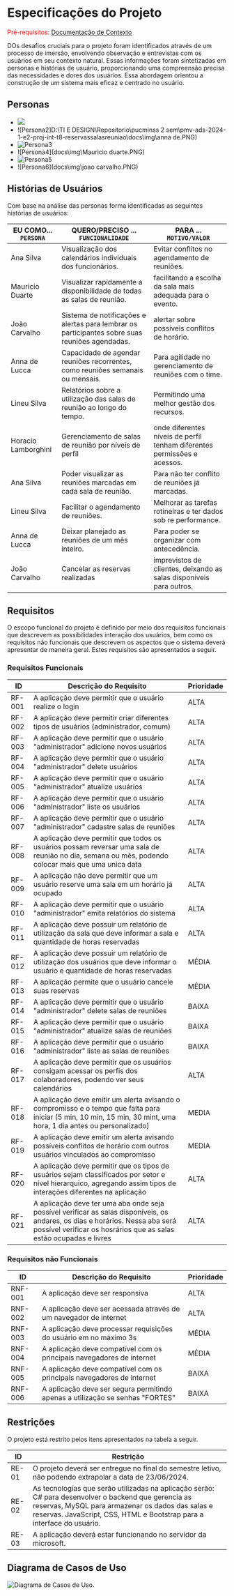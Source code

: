 # Especificações do Projeto

<span style="color:red">Pré-requisitos: <a href="1-Documentação de Contexto.md"> Documentação de Contexto</a></span>

DOs desafios cruciais para o projeto foram identificados através de um processo de imersão, envolvendo observação e entrevistas com os usuários em seu contexto natural. Essas informações foram sintetizadas em personas e histórias de usuário, proporcionando uma compreensão precisa das necessidades e dores dos usuários. Essa abordagem orientou a construção de um sistema mais eficaz e centrado no usuário.



## Personas

- <img src="docs\img\ana silva.PNG"/>
- ![Persona2]D:\TI E DESIGN\Repositorio\pucminss 2 sem\pmv-ads-2024-1-e2-proj-int-t8-reservassalasreuniao\docs\img\anna de.PNG)
- ![Persona3](docs\img\enzo.PNG)
- ![Persona4](docs\img\Mauricio duarte.PNG)
- ![Persona5](docs\img\lineu.PNG)
- ![Persona6](docs\img\joao carvalho.PNG)

## Histórias de Usuários

Com base na análise das personas forma identificadas as seguintes histórias de usuários:

|EU COMO... `PERSONA`| QUERO/PRECISO ... `FUNCIONALIDADE`                                     |PARA ... `MOTIVO/VALOR`                 |
|--------------------|------------------------------------------------------------------------|----------------------------------------|
|Ana Silva           | Visualização dos calendários individuais dos funcionários.             | Evitar conflitos no agendamento de reuniões.               |
|Mauricio Duarte     | Visualizar rapidamente a disponibilidade de todas as salas de reunião. | facilitando a escolha da sala mais adequada para o evento. |
|João Carvalho       | Sistema de notificações e alertas para lembrar os participantes sobre suas reuniões agendadas.  | alertar sobre possíveis conflitos de horário. |
|Anna de Lucca       | Capacidade de agendar reuniões recorrentes, como reuniões semanais ou mensais. | Para agilidade no gerenciamento de reuniões com o time. |
|Lineu Silva         | Relatórios sobre a utilização das salas de reunião ao longo do tempo.  | Permitindo uma melhor gestão dos recursos. |
|Horacio Lamborghini | Gerenciamento de salas de reunião por níveis de perfil                 | onde diferentes níveis de perfil tenham diferentes permissões e acessos. |
|Ana Silva           | Poder visualizar as reuniões marcadas em cada sala de reunião.         | Para não ter conflito de reuniões já marcadas. | 
|Lineu Silva         | Facilitar o agendamento de reuniões.                                   | Melhorar as tarefas rotineiras e ter dados sob re performance.
|Anna de Lucca       | Deixar planejado as reuniões de um mês inteiro.                        | Para poder se organizar com antecedência. |
|João Carvalho       | Cancelar as reservas realizadas                                        | imprevistos de clientes, deixando as salas disponíveis para outros. |

## Requisitos

O escopo funcional do projeto é definido por meio dos requisitos funcionais que descrevem as possibilidades interação dos usuários, bem como os requisitos não funcionais que descrevem os aspectos que o sistema deverá apresentar de maneira geral. Estes requisitos são apresentados a seguir.


### Requisitos Funcionais

|ID    | Descrição do Requisito                                                                 | Prioridade |
|------|----------------------------------------------------------------------------------------|------------|
|RF-001| A aplicação deve permitir que o usuário realize o login                                | ALTA | 
|RF-002| A aplicação deve permitir criar diferentes tipos de usuários (administrador, comum)    | ALTA |
|RF-003| A aplicação deve permitir que o usuário "administrador" adicione novos usuários        | ALTA |
|RF-004| A aplicação deve permitir que o usuário "administrador" delete usuários                | ALTA |
|RF-005| A aplicação deve permitir que o usuário "administrador" atualize usuários              | ALTA |
|RF-006| A aplicação deve permitir que o usuário "administrador" liste os usuários              | ALTA |
|RF-007| A aplicação deve permitir que o usuário "administrador" cadastre salas de reuniões     | ALTA |
|RF-008| A aplicação deve permitir que todos os usuários possam reversar uma sala de reunião no dia, semana ou mês, podendo colocar mais que uma unica data   | ALTA |
|RF-009| A aplicação não deve permitir que um usuário reserve uma sala em um horário já ocupado | ALTA |
|RF-010| A aplicação deve permitir que o usuário "administrador" emita relatórios do sistema    | ALTA |
|RF-011| A aplicação deve possuir um relatório de utilização da sala que deve informar a sala e quantidade de horas reservadas   | ALTA |
|RF-012| A aplicação deve possuir um relatório de utilização dos usuários que deve informar o usuário e quantidade de horas reservadas   | MÉDIA |
|RF-013| A aplicação permite que o usuário cancele suas reservas                                | MÉDIA |
|RF-014| A aplicação deve permitir que o usuário "administrador" delete salas de reuniões       | BAIXA |
|RF-015| A aplicação deve permitir que o usuário "administrador" atualize salas de reuniões     | BAIXA |
|RF-016| A aplicação deve permitir que o usuário "administrador" liste as salas de reuniões     | BAIXA |
|RF-017| A aplicação deve permitir que os usuários consigam acessar os perfis dos colaboradores, podendo ver seus calendários   | ALTA |
|RF-018| A aplicação deve emitir um alerta avisando o compromisso e o tempo que falta para iniciar (5 min, 10 min, 15 min, 30 mint, uma hora, 1 dia antes ou personalizado)  | MEDIA |
|RF-019| A aplicação deve emitir um alerta avisando possíveis conflitos de horário com outros usuários vinculados ao compromisso  | MEDIA |hjnu
|RF-020| A aplicação deve permitir que os tipos de usuários sejam classificados por setor e nível hierarquico, agregando assim tipos de interações diferentes na aplicação       | ALTA |
|RF-021| A aplicação deve ter uma aba onde seja possível verificar as salas disponíveis, os andares, os dias e horários. Nessa aba será possível verificar os hosrários que as salas estão ocupadas e livres| ALTA |


### Requisitos não Funcionais

|ID     | Descrição do Requisito  |Prioridade |
|-------|-------------------------|----|
|RNF-001| A aplicação deve ser responsiva | ALTA | 
|RNF-002| A aplicação deve ser acessada através de um navegador de internet |  ALTA | 
|RNF-003| A aplicação deve processar requisições do usuário em no máximo 3s |  MÉDIA | 
|RNF-004| A aplicação deve compatível com os principais navegadores de internet |  MÉDIA | 
|RNF-005| A aplicação deve compatível com os principais navegadores de internet |  BAIXA | 
|RNF-006| A aplicação deve ser segura permitindo apenas a utilização se senhas "FORTES" |  BAIXA | 


## Restrições

O projeto está restrito pelos itens apresentados na tabela a seguir.

|ID| Restrição                                             |
|--|-------------------------------------------------------|
|RE-01| O projeto deverá ser entregue no final do semestre letivo, não podendo extrapolar a data de 23/06/2024. |
|RE-02| As tecnologias que serão utilizadas na aplicação serão: C# para desenvolver o backend que gerencia as reservas, MySQL para armazenar os dados das salas e reservas. JavaScript, CSS, HTML e Bootstrap para a interface do usuário. |
|RE-03| A aplicação deverá estar funcionando no servidor da microsoft. |

## Diagrama de Casos de Uso

<img src="./img/UML_caso_uso.png" alt="Diagrama de Casos de Uso." />